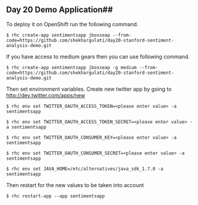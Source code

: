 ## Day 20 Demo Application##

To deploy it on OpenShift run the following command.

```
$ rhc create-app sentimentsapp jbosseap --from-code=https://github.com/shekhargulati/day20-stanford-sentiment-analysis-demo.git
```

If you have access to medium gears then you can use following command.

```
$ rhc create-app sentimentsapp jbosseap -g medium --from-code=https://github.com/shekhargulati/day20-stanford-sentiment-analysis-demo.git
```

Then set environment variables. Create new twitter app by going to http://dev.twitter.com/apps/new

```
$ rhc env set TWITTER_OAUTH_ACCESS_TOKEN=<please enter value> -a sentimentsapp

$ rhc env set TWITTER_OAUTH_ACCESS_TOKEN_SECRET=<please enter value> -a sentimentsapp

$ rhc env set TWITTER_OAUTH_CONSUMER_KEY=<please enter value> -a sentimentsapp

$ rhc env set TWITTER_OAUTH_CONSUMER_SECRET=<please enter value> -a sentimentsapp

$ rhc env set JAVA_HOME=/etc/alternatives/java_sdk_1.7.0 -a sentimentsapp
```

Then restart for the new values to be taken into account

```
$ rhc restart-app --app sentimentsapp
```
